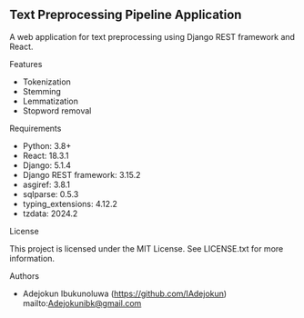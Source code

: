 <h2> Text Preprocessing Pipeline Application </h2>

A web application for text preprocessing using Django REST framework and React.

Features

- Tokenization
- Stemming
- Lemmatization
- Stopword removal

Requirements

- Python: 3.8+
- React: 18.3.1
- Django: 5.1.4
- Django REST framework: 3.15.2
- asgiref: 3.8.1
- sqlparse: 0.5.3
- typing_extensions: 4.12.2
- tzdata: 2024.2

License

This project is licensed under the MIT License. See LICENSE.txt for more information.

Authors

- Adejokun Ibukunoluwa (https://github.com/IAdejokun) mailto:Adejokunibk@gmail.com
